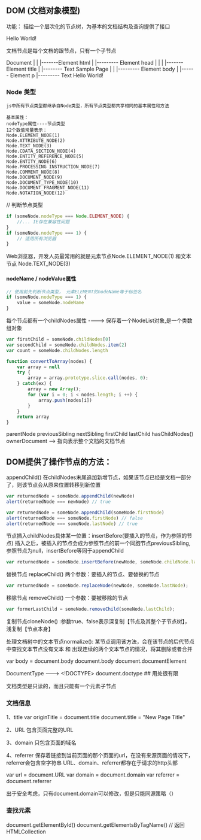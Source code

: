 ## DOM (文档对象模型)
   功能： 描绘一个层次化的节点树，为基本的文档结构及查询提供了接口

 <html>
    <head>
        <title>Sample Page</title>
    </head>
    <body>
        <p>Hello World!</p>
    </body>
 </html>

 文档节点是每个文档的跟节点，只有一个子节点<html>

 Document
   |
   |
   |-------Element html
                |
                |--------- Element head
                |            |
                |            |------- Element title
                |                           |-------- Text Sample Page
                |
                |
                |--------- Element body
                             |
                             |------ Element p
                                        |--------- Text Hello World!


### Node 类型
    js中所有节点类型都继承自Node类型，所有节点类型都共享相同的基本属性和方法
    
    基本属性：
    nodeType属性----节点类型
    12个数值常量表示：
    Node.ELEMENT_NODE(1)
    Node.ATTRIBUTE_NODE(2)
    Node.TEXT_NODE(3)
    Node.CDATA_SECTION_NODE(4)
    Node.ENTITY_REFERENCE_NODE(5)
    Node.ENTITY_NODE(6)
    Node.PROCESSING_INSTRUCTION_NODE(7)
    Node.COMMENT_NODE(8)
    Node.DOCUMENT_NODE(9)
    Node.DOCUMENT_TYPE_NODE(10)
    Node.DOCUMENT_FRAGMENT_NODE(11)
    Node.NOTATION_NODE(12)

// 判断节点类型
```js
if (someNode.nodeType === Node.ELEMENT_NODE) {
    //... IE存在兼容性问题
}
if (someNode.nodeType === 1) {
    // 适用所有浏览器
}
```

Web浏览器，开发人员最常用的就是元素节点Node.ELEMENT_NODE(1) 和文本节点 Node.TEXT_NODE(3)

#### nodeName / nodeValue属性
```js
// 使用前先判断节点类型， 元素ELEMENT的nodeName等于标签名
if (someNode.nodeType === 1) {
    value = someNode.nodeName
}
```
每个节点都有一个childNodes属性 ----> 保存着一个NodeList对象,是一个类数组对象
```js
var firstChild = someNode.childNodes[0]
var secondChild = someNode.childNodes.item(2)
var count = someNode.childNodes.length
```

```js
function convertToArray(nodes) {
    var array = null
    try {
        array = array.prototype.slice.call(nodes, 0);
    } catch(ex) {
        array = new Array();
        for (var i = 0; i < nodes.length; i ++) {
            array.push(nodes[i])
        }
    }
    return array
}
```

parentNode  previousSibling nextSibling firstChild lastChild
hasChildNodes()
ownerDocument  --> 指向表示整个文档的文档节点

## DOM提供了操作节点的方法：
appendChild()  在childNodes末尾追加新增节点，如果该节点已经是文档一部分了，则该节点会从原来位置转移到新位置
```js
var returnedNode = someNode.appendChild(newNode)
alert(returnedNode === newNode) // true

var returnedNode = someNode.appendChild(someNode.firstNode)
alert(returnedNode === someNode.firstNode) // false
alert(returnedNode === someNode.lastNode) // true
```

节点插入childNodes具体某一位置：insertBefore(要插入的节点，作为参照的节点)  插入之后，被插入的节点会成为参照节点的前一个同胞节点previousSibling, 参照节点为null，insertBefore等同于appendChild

```js
var returnedNode = someNode.insertBefore(newNode, someNode.childNode.lastChild);
```

替换节点 replaceChild() 两个参数：要插入的节点、要替换的节点
```js
var returnedNode = someNode.replaceNode(newNode, someNode.lastNode);
```

移除节点 removeChild() 一个参数：要被移除的节点
```js
var formerLastChild = someNode.removeChild(someNode.lastChild);
```

复制节点cloneNode() :参数true、false表示深复制【节点及其整个子节点树】，浅复制【节点本身】

处理文档树中的文本节点normalize():
   某节点调用该方法，会在该节点的后代节点中查找文本节点没有文本 和 出现连续的两个文本节点的情况，将其删除或者合并

var body = document.body
document.body document.documentElement

DocumentType  ---> <!DOCTYPE>
document.doctype  ## 用处很有限

文档类型是只读的，而且只能有一个元素子节点

### 文档信息
1、title
var originTitle = document.title
document.title = "New Page Title"

2、URL
   包含页面完整的URL

3、domain
    只包含页面的域名

4、referrer
    保存着链接到当前页面的那个页面的url，在没有来源页面的情况下，referrer会包含空字符串
URL、domain、referrer都存在于请求的http头部

var url = document.URL
var domain = document.domain
var referrer = document.referrer

出于安全考虑，只有document.domain可以修改，但是只能同源策略（）

### 查找元素
document.getElementById()
document.getElementsByTagName()  // 返回HTMLCollection
